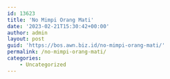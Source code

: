 ```yaml
---
id: 13623
title: 'No Mimpi Orang Mati'
date: '2023-02-21T15:30:42+00:00'
author: admin
layout: post
guid: 'https://bos.awn.biz.id/no-mimpi-orang-mati/'
permalink: /no-mimpi-orang-mati/
categories:
    - Uncategorized
---
```


